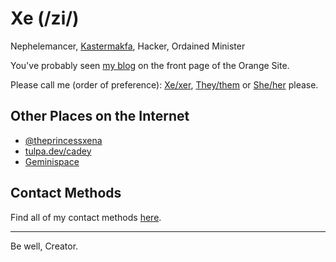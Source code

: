 # Xe (/zi/)

Nephelemancer, [Kastermakfa](https://xeiaso.net/blog/practical-kasmakfa-2019-04-21), Hacker, Ordained Minister

You've probably seen [my blog](https://xeiaso.net/blog) on the front page of the Orange Site.

Please call me (order of preference): [Xe/xer](http://pronoun.is/xe/xer/xer/xers/xerself), [They/them](http://pronoun.is/they) or [She/her](http://pronoun.is/she) please.

## Other Places on the Internet

- [@theprincessxena](https://twitter.com/theprincessxena)
- [tulpa.dev/cadey](https://tulpa.dev/cadey)
- [Geminispace](https://portal.mozz.us/gemini/cetacean.club/)

## Contact Methods

Find all of my contact methods [here](https://christine.website/contact).

---

Be well, Creator.
